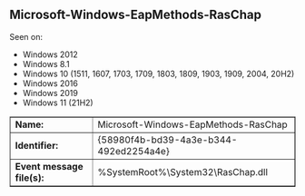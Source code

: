 ## Microsoft-Windows-EapMethods-RasChap

Seen on:
* Windows 2012
* Windows 8.1
* Windows 10 (1511, 1607, 1703, 1709, 1803, 1809, 1903, 1909, 2004, 20H2)
* Windows 2016
* Windows 2019
* Windows 11 (21H2)

<table border="1" class="docutils">
  <tbody>
    <tr>
      <td><b>Name:</b></td>
      <td>Microsoft-Windows-EapMethods-RasChap</td>
    </tr>
    <tr>
      <td><b>Identifier:</b></td>
      <td>{58980f4b-bd39-4a3e-b344-492ed2254a4e}</td>
    </tr>
    <tr>
      <td><b>Event message file(s):</b></td>
      <td>%SystemRoot%\System32\RasChap.dll</td>
    </tr>
  </tbody>
</table>

&nbsp;

